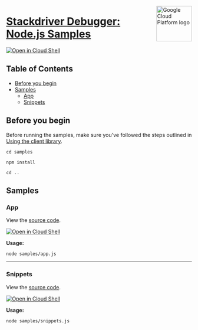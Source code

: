 [//]: # "This README.md file is auto-generated, all changes to this file will be lost."
[//]: # "To regenerate it, use `python -m synthtool`."
<img src="https://avatars2.githubusercontent.com/u/2810941?v=3&s=96" alt="Google Cloud Platform logo" title="Google Cloud Platform" align="right" height="96" width="96"/>

# [Stackdriver Debugger: Node.js Samples](https://github.com/googleapis/cloud-debug-nodejs)

[![Open in Cloud Shell][shell_img]][shell_link]



## Table of Contents

* [Before you begin](#before-you-begin)
* [Samples](#samples)
  * [App](#app)
  * [Snippets](#snippets)

## Before you begin

Before running the samples, make sure you've followed the steps outlined in
[Using the client library](https://github.com/googleapis/cloud-debug-nodejs#using-the-client-library).

`cd samples`

`npm install`

`cd ..`

## Samples



### App

View the [source code](https://github.com/googleapis/cloud-debug-nodejs/blob/main/samples/app.js).

[![Open in Cloud Shell][shell_img]](https://console.cloud.google.com/cloudshell/open?git_repo=https://github.com/googleapis/cloud-debug-nodejs&page=editor&open_in_editor=samples/app.js,samples/README.md)

__Usage:__


`node samples/app.js`


-----




### Snippets

View the [source code](https://github.com/googleapis/cloud-debug-nodejs/blob/main/samples/snippets.js).

[![Open in Cloud Shell][shell_img]](https://console.cloud.google.com/cloudshell/open?git_repo=https://github.com/googleapis/cloud-debug-nodejs&page=editor&open_in_editor=samples/snippets.js,samples/README.md)

__Usage:__


`node samples/snippets.js`






[shell_img]: https://gstatic.com/cloudssh/images/open-btn.png
[shell_link]: https://console.cloud.google.com/cloudshell/open?git_repo=https://github.com/googleapis/cloud-debug-nodejs&page=editor&open_in_editor=samples/README.md
[product-docs]: https://cloud.google.com/debugger
